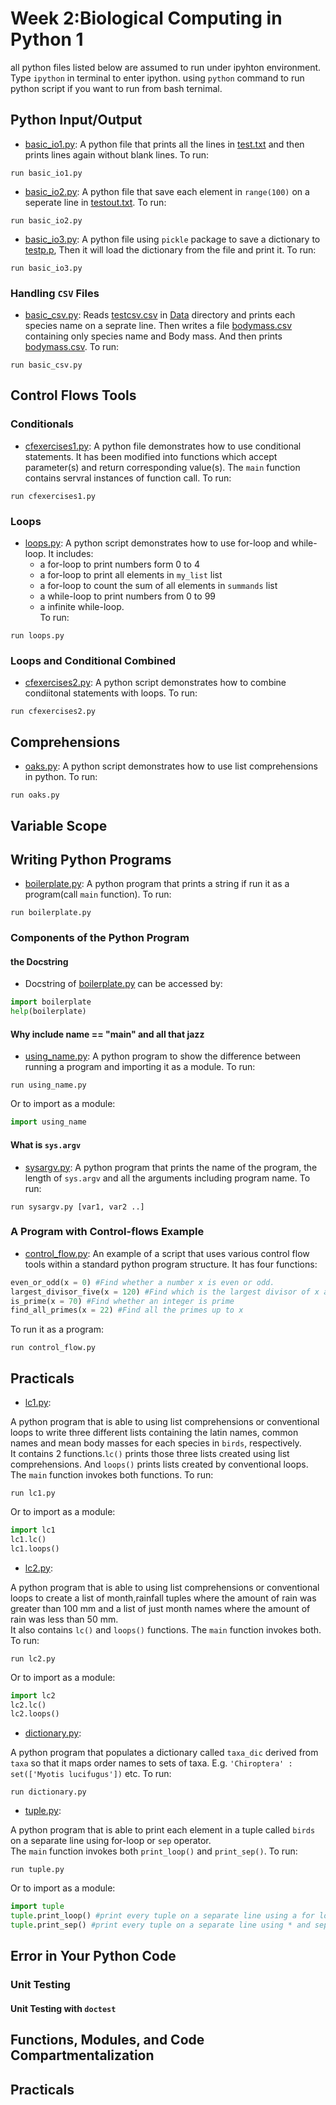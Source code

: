 # Week 2:Biological Computing in Python 1
all python files listed below are assumed to run under ipyhton environment. Type `ipython` in terminal to enter ipython. using `python` command to run python script if you want to run from bash ternimal.

## Python Input/Output
* [basic_io1.py](Code/basic_io1.py):
A python file that prints all the lines in [test.txt](Sandbox/test.txt) and then prints lines again without blank lines. To run:

```
run basic_io1.py
```

* [basic_io2.py](Code/basic_io2.py):
A python file that save each element in `range(100)` on a seperate line in [testout.txt](Sandbox/testout.txt). To run:

```
run basic_io2.py
```

* [basic_io3.py](Code/basic_io3.py):
A python file using `pickle` package to save a dictionary to [testp.p](Sandbox/testp.p), Then it will load the dictionary from the file and print it. To run:

```
run basic_io3.py
```

### Handling  `CSV` Files
* [basic_csv.py](Code/basic_csv.py):
Reads [testcsv.csv](Data/testcsv.csv) in [Data](Data) directory and prints each species name on a seprate line. Then writes a file [bodymass.csv](Data/bodymass.csv) containing only species name and Body mass. And then prints [bodymass.csv](Data/bodymass.csv). To run:

```
run basic_csv.py
```

## Control Flows Tools
### Conditionals
* [cfexercises1.py](Code/cfexercises1.py):
A python file demonstrates how to use conditional statements. It has been modified into functions which accept parameter(s) and return corresponding value(s). The `main` function contains servral instances of function call. To run:  

```
run cfexercises1.py
```

### Loops
* [loops.py](Code/loops.py):
A python script demonstrates how to use for-loop and while-loop. It includes:
  * a for-loop to print numbers form 0 to 4
  * a for-loop to print all elements in `my_list` list
  * a for-loop to count the sum of all elements in `summands` list
  * a while-loop to print numbers from 0 to 99
  * a infinite while-loop.  
To run:

```
run loops.py
```

### Loops and Conditional Combined
* [cfexercises2.py](Code/cfexercises2.py):
A python script demonstrates how to combine condiitonal statements with loops. To run:

```
run cfexercises2.py
```

## Comprehensions
* [oaks.py](Code/oaks.py):
A python script demonstrates how to use list comprehensions in python. To run:

```
run oaks.py
```

## Variable Scope

## Writing Python Programs
* [boilerplate.py](Code/boilerplate.py):
A python program that prints a string if run it as a program(call `main` function). To run:
```
run boilerplate.py
```

### Components of the Python Program
#### the Docstring
* Docstring of [boilerplate.py](Code/boilerplate.py) can be accessed by:
```python
import boilerplate
help(boilerplate)
```

#### Why include __name__ == "__main__" and all that jazz
* [using_name.py](Code/using_name.py):
A python program to show the difference between running a program and importing it as a module. To run:
```
run using_name.py
```
Or to import as a module:
```python
import using_name
```

#### What is `sys.argv`
* [sysargv.py](Code/sysargv.py):
A python program that prints the name of the program, the length of `sys.argv` and all the arguments including program name. To run:
```
run sysargv.py [var1, var2 ..]
```

### A Program with Control-flows Example
* [control_flow.py](Code/control_flow.py):
An example of a script that uses various control flow tools within a standard python program structure. It has four functions:
```python
even_or_odd(x = 0) #Find whether a number x is even or odd.
largest_divisor_five(x = 120) #Find which is the largest divisor of x among 2,3,4,5.
is_prime(x = 70) #Find whether an integer is prime
find_all_primes(x = 22) #Find all the primes up to x
```
To run it as a program:
```
run control_flow.py
```

## Practicals
* [lc1.py](Code/lc1.py):

A python program that is able to using list comprehensions or conventional loops to write three different
 lists containing the latin names, common names and mean body masses for
 each species in `birds`, respectively.  
 It contains 2 functions.`lc()` prints those three lists created using list comprehensions. And `loops()` prints lists
 created by conventional loops. The `main` function invokes both functions. To run:
```
run lc1.py
```
Or to import as a module:
```python
import lc1
lc1.lc()
lc1.loops()
```

* [lc2.py](Code/lc2.py):

A python program that is able to using list comprehensions or conventional loops to create a list of month,rainfall tuples where
 the amount of rain was greater than 100 mm and a list of just month names where the
 amount of rain was less than 50 mm.  
 It also contains `lc()` and `loops()` functions. The `main` function invokes both. To run:
```
run lc2.py
```
Or to import as a module:
```python
import lc2
lc2.lc()
lc2.loops()
```

* [dictionary.py](Code/dictionary.py):

A python program that populates a dictionary called `taxa_dic` derived from `taxa` so that it maps order names to sets of taxa. 
E.g. `'Chiroptera' : set(['Myotis lucifugus'])` etc. To run:
```
run dictionary.py
```

* [tuple.py](Code/tuple.py):

A python program that is able to print each element in a tuple called `birds` on a separate line using for-loop or `sep` operator.  
The `main` function invokes both `print_loop()` and `print_sep()`. To run:
```
run tuple.py
```
Or to import as a module:
```python
import tuple
tuple.print_loop() #print every tuple on a separate line using a for loop
tuple.print_sep() #print every tuple on a separate line using * and sep operator
```

## Error in Your Python Code
### Unit Testing
#### Unit Testing with `doctest`


## Functions, Modules, and Code Compartmentalization

## Practicals
